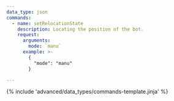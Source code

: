 ```yaml
---
data_type: json
commands:
  - name: setRelocationState
    description: Locating the position of the bot.
    request:
      arguments:
        mode: `manu`
      example: >-
        {
          "mode": "manu"
        }

---
```


{% include 'advanced/data_types/commands-template.jinja' %}
